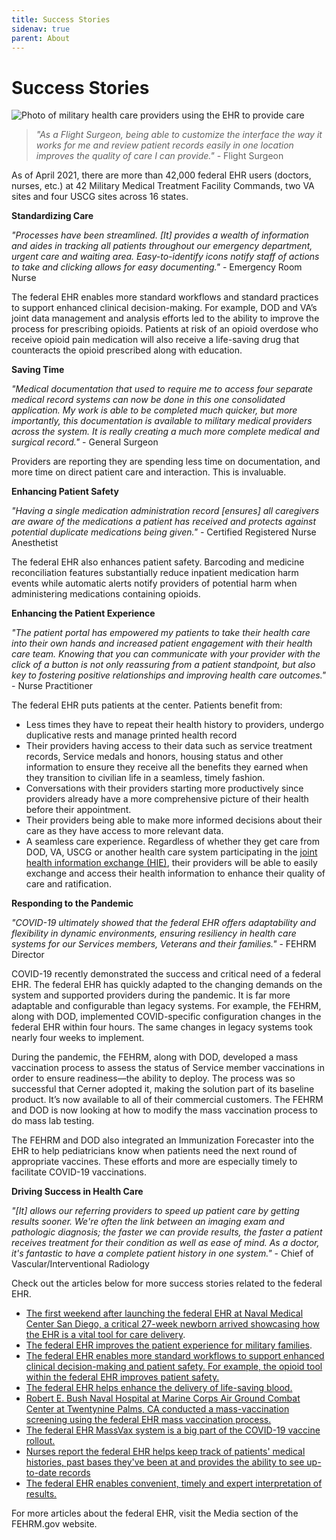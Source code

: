 ```yaml
---
title: Success Stories
sidenav: true
parent: About
---
```

# Success Stories

![Photo of military health care providers using the EHR to provide care](images/1000w_q95.jpg "Military Health Care Providers Using the EHR to Provide Care")

> *"As a Flight Surgeon, being able to customize the interface the way it works for me and review patient records easily in one location improves the quality of care I can provide."* - Flight Surgeon 

As of April 2021, there are more than 42,000 federal EHR users (doctors, nurses, etc.) at 42 Military Medical Treatment Facility Commands, two VA sites and four USCG sites across 16 states.

**Standardizing Care**

*"Processes have been streamlined. \[It] provides a wealth of information and aides in tracking all patients throughout our emergency department, urgent care and waiting area. Easy-to-identify icons notify staff of actions to take and clicking allows for easy documenting."* - Emergency Room Nurse

The federal EHR enables more standard workflows and standard practices to support enhanced clinical decision-making. For example, DOD and VA’s joint data management and analysis efforts led to the ability to improve the process for prescribing opioids. Patients at risk of an opioid overdose who receive opioid pain medication will also receive a life-saving drug that counteracts the opioid prescribed along with education.

**Saving Time**

*"Medical documentation that used to require me to access four separate medical record systems can now be done in this one consolidated application. My work is able to be completed much quicker, but more importantly, this documentation is available to military medical providers across the system. It is really creating a much more complete medical and surgical record."* - General Surgeon

Providers are reporting they are spending less time on documentation, and more time on direct patient care and interaction. This is invaluable.

**Enhancing Patient Safety**

*"Having a single medication administration record \[ensures] all caregivers are aware of the medications a patient has received and protects against potential duplicate medications being given." -* Certified Registered Nurse Anesthetist 

The federal EHR also enhances patient safety. Barcoding and medicine reconciliation features substantially reduce inpatient medication harm events while automatic alerts notify providers of potential harm when administering medications containing opioids.

**Enhancing the Patient Experience**

*"The patient portal has empowered my patients to take their health care into their own hands and increased patient engagement with their health care team. Knowing that you can communicate with your provider with the click of a button is not only reassuring from a patient standpoint, but also key to fostering positive relationships and improving health care outcomes."* - Nurse Practitioner 

The federal EHR puts patients at the center. Patients benefit from:

* Less times they have to repeat their health history to providers, undergo duplicative rests and manage printed health record
* Their providers having access to their data such as service treatment records, Service medals and honors, housing status and other information to ensure they receive all the benefits they earned when they transition to civilian life in a seamless, timely fashion.
* Conversations with their providers starting more productively since providers already have a more comprehensive picture of their health before their appointment.
* Their providers being able to make more informed decisions about their care as they have access to more relevant data.
* A seamless care experience. Regardless of whether they get care from DOD, VA, USCG or another health care system participating in the [joint health information exchange (HIE)](<>), their providers will be able to easily exchange and access their health information to enhance their quality of care and ratification. 

**Responding to the Pandemic**

*"COVID-19 ultimately showed that the federal EHR offers adaptability and flexibility in dynamic environments, ensuring resiliency in health care systems for our Services members, Veterans and their families."* - FEHRM Director

COVID-19 recently demonstrated the success and critical need of a federal EHR. The federal EHR has quickly adapted to the changing demands on the system and supported providers during the pandemic. It is far more adaptable and configurable than legacy systems. For example, the FEHRM, along with DOD, implemented COVID-specific configuration changes in the federal EHR within four hours. The same changes in legacy systems took nearly four weeks to implement.

During the pandemic, the FEHRM, along with DOD, developed a mass vaccination process to assess the status of Service member vaccinations in order to ensure readiness—the ability to deploy. The process was so successful that Cerner adopted it, making the solution part of its baseline product. It’s now available to all of their commercial customers. The FEHRM and DOD is now looking at how to modify the mass vaccination process to do mass lab testing.

The FEHRM and DOD also integrated an Immunization Forecaster into the EHR to help pediatricians know when patients need the next round of appropriate vaccines. These efforts and more are especially timely to facilitate COVID-19 vaccinations.

**Driving Success in Health Care**

*"\[It] allows our referring providers to speed up patient care by getting results sooner. We're often the link between an imaging exam and pathologic diagnosis; the faster we can provide results, the faster a patient receives treatment for their condition as well as ease of mind. As a doctor, it's fantastic to have a complete patient history in one system."* - Chief of Vascular/Interventional Radiology 

Check out the articles below for more success stories related to the federal EHR.

* [The first weekend after launching the federal EHR at Naval Medical Center San Diego, a critical 27-week newborn arrived showcasing how the EHR is a vital tool for care delivery](https://health.mil/News/Articles/2021/04/08/MHS-GENESIS-has-successful-launch-at-Naval-Medical-Center-San-Diego).
* [The federal EHR improves the patient experience for military families](https://health.mil/News/Articles/2020/09/01/MHS-GENESIS-improves-patient-experience-for-military-families?type=Articles).
* [The federal EHR enables more standard workflows to support enhanced clinical decision-making and patient safety. For example, the opioid tool within the federal EHR improves patient safety.](https://www.health.mil/News/Articles/2020/09/01/Opioid-tool-on-MHS-GENESIS-improves-patient-safety)
* [The federal EHR helps enhance the delivery of life-saving blood.](https://www.airforcemedicine.af.mil/News/Display/Article/2300103/mhs-genesis-helps-dgmc-deliver-life-saving-blood/)
* [Robert E. Bush Naval Hospital at Marine Corps Air Ground Combat Center at Twentynine Palms, CA conducted a mass-vaccination screening using the federal EHR mass vaccination process.](https://www.google.com/url?sa=t&rct=j&q=&esrc=s&source=web&cd=&ved=2ahUKEwjP4sPck_nwAhWBGVkFHf4DBT0QFjAAegQIAhAD&url=https%3A%2F%2Fhealth.mil%2FReference-Center%2FPublications%2F2021%2F02%2F01%2FThe-Scope-PEO-DHMS-External-Newsletter-Winter-2021&usg=AOvVaw14byk4mk0g8HSTQl0_Y-lP)
* [The federal EHR MassVax system is a big part of the COVID-19 vaccine rollout.](https://health.mil/News/Articles/2021/03/09/MHS-GENESIS-MassVax-system-rolling-out-with-COVID19-vaccines)
* [Nurses report the federal EHR helps keep track of patients' medical histories, past bases they've been at and provides the ability to see up-to-date records](https://www.health.mil/News/Articles/2021/05/10/Eielson-nurse-says-technology-readiness-integral-to-military-nursing?page=7#pagingAnchor)
* [The federal EHR enables convenient, timely and expert interpretation of results.](https://www.airforcemedicine.af.mil/News/Display/Article/1851429/mhs-genesis-a-force-multiplier-one-read-at-a-time/)

For more articles about the federal EHR, visit the Media section of the FEHRM.gov website.